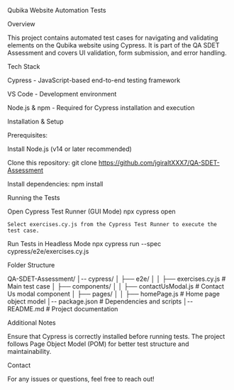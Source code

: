 Qubika Website Automation Tests

Overview

This project contains automated test cases for navigating and validating elements on the Qubika website using Cypress. It is part of the QA SDET Assessment and covers UI validation, form submission, and error handling.

Tech Stack

Cypress - JavaScript-based end-to-end testing framework

VS Code - Development environment

Node.js & npm - Required for Cypress installation and execution

Installation & Setup

Prerequisites:

Install Node.js (v14 or later recommended)

Clone this repository:
    git clone <https://github.com/jgiraltXXX7/QA-SDET-Assessment>

Install dependencies:
    npm install

Running the Tests

Open Cypress Test Runner (GUI Mode)
    npx cypress open

    Select exercises.cy.js from the Cypress Test Runner to execute the test case.

Run Tests in Headless Mode
    npx cypress run --spec cypress/e2e/exercises.cy.js

Folder Structure

QA-SDET-Assessment/
│-- cypress/
│   ├── e2e/
│   │   ├── exercises.cy.js   # Main test case
│   ├── components/
│   │   ├── contactUsModal.js # Contact Us modal component
│   ├── pages/
│   │   ├── homePage.js       # Home page object model
│-- package.json              # Dependencies and scripts
│-- README.md                 # Project documentation

Additional Notes

Ensure that Cypress is correctly installed before running tests.
The project follows Page Object Model (POM) for better test structure and maintainability.

Contact

For any issues or questions, feel free to reach out!